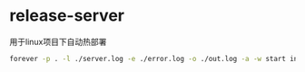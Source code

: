 # release-server
用于linux项目下自动热部署

```bash
forever -p . -l ./server.log -e ./error.log -o ./out.log -a -w start index.js
```
